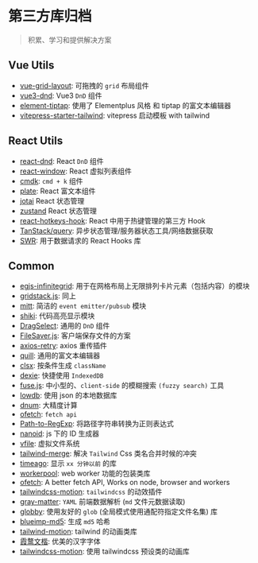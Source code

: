 # 第三方库归档

> 积累、学习和提供解决方案

## Vue Utils

- [vue-grid-layout](https://github.com/jbaysolutions/vue-grid-layout): 可拖拽的 `grid` 布局组件
- [vue3-dnd](https://github.com/hcg1023/vue3-dnd): Vue3 `DnD` 组件
- [element-tiptap](https://github.com/Leecason/element-tiptap): 使用了 Elementplus 风格 和 tiptap 的富文本编辑器
- [vitepress-starter-tailwind](https://github.com/ky-is/vitepress-starter-tailwind): vitepress 启动模板 with tailwind

## React Utils

- [react-dnd](https://github.com/react-dnd/react-dnd): React `DnD` 组件
- [react-window](https://github.com/bvaughn/react-window): React 虚拟列表组件
- [cmdk](https://github.com/pacocoursey/cmdk): `cmd + k` 组件
- [plate](https://github.com/udecode/plate): React 富文本组件
- [jotai](https://github.com/pmndrs/jotai) React 状态管理
- [zustand](https://github.com/pmndrs/zustand) React 状态管理
- [react-hotkeys-hook](https://github.com/JohannesKlauss/react-hotkeys-hook): React 中用于热键管理的第三方 Hook
- [TanStack/query](https://github.com/TanStack/query): 异步状态管理/服务器状态工具/网络数据获取
- [SWR](https://swr.vercel.app/zh-CN): 用于数据请求的 React Hooks 库

## Common

- [egjs-infinitegrid](https://github.com/naver/egjs-infinitegrid): 用于在网格布局上无限排列卡片元素（包括内容）的模块
- [gridstack.js](https://github.com/gridstack/gridstack.js): 同上
- [mitt](https://github.com/developit/mitt): 简洁的 `event emitter/pubsub` 模块
- [shiki](https://github.com/shikijs/shiki): 代码高亮显示模块
- [DragSelect](https://github.com/ThibaultJanBeyer/DragSelect): 通用的 `DnD` 组件
- [FileSaver.js](https://github.com/eligrey/FileSaver.js): 客户端保存文件的方案
- [axios-retry](https://github.com/softonic/axios-retry): axios 重传插件
- [quill](https://github.com/slab/quill): 通用的富文本编辑器
- [clsx](https://github.com/lukeed/clsx): 按条件生成 `className`
- [dexie](https://github.com/dexie/Dexie.js): 快捷使用 `IndexedDB`
- [fuse.js](https://github.com/krisk/fuse): 中小型的、`client-side` 的模糊搜索 `(fuzzy search)` 工具
- [lowdb](https://github.com/typicode/lowdb): 使用 json 的本地数据库
- [dnum](https://github.com/bpierre/dnum): 大精度计算
- [ofetch](https://github.com/unjs/ofetch): `fetch api`
- [Path-to-RegExp](https://github.com/pillarjs/path-to-regexp): 将路径字符串转换为正则表达式
- [nanoid](https://github.com/ai/nanoid): js 下的 ID 生成器
- [vfile](https://github.com/vfile/vfile): 虚拟文件系统
- [tailwind-merge](https://github.com/dcastil/tailwind-merge): 解决 `Tailwind` Css 类名合并时候的冲突
- [timeago](https://github.com/hustcc/timeago.js): 显示 `xx 分钟以前` 的库
- [workerpool](https://github.com/josdejong/workerpool): web worker 功能的包装类库
- [ofetch](https://github.com/unjs/ofetch): A better fetch API, Works on node, browser and workers
- [tailwindcss-motion](https://github.com/romboHQ/tailwindcss-motion): `tailwindcss` 的动效插件
- [gray-matter](https://github.com/jonschlinkert/gray-matter): `YAML` 前端数据解析 (`md` 文件元数据读取)
- [globby](https://github.com/sindresorhus/globby): 使用友好的 `glob` (全局模式使用通配符指定文件名集) 库
- [blueimp-md5](https://www.npmjs.com/package/blueimp-md5): 生成 `md5` 哈希
- [tailwind-motion](https://github.com/romboHQ/tailwindcss-motion): tailwind 的动画类库
- [霞鹜文楷](https://github.com/lxgw/LxgwWenKai): 优美的汉字字体
- [tailwindcss-motion](https://github.com/romboHQ/tailwindcss-motion): 使用 tailwindcss 预设类的动画库